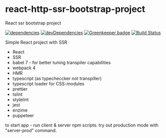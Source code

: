 # react-http-ssr-bootstrap-project

React ssr bootstrap project

[![dependencies](https://david-dm.org/budarin/react-http-ssr-bootstrap-project.svg)](https://david-dm.org/budarin/react-http-ssr-bootstrap-project) [![devDependencies](https://david-dm.org/budarin/react-http-ssr-bootstrap-project/dev-status.svg)](https://david-dm.org/budarin/react-http-ssr-bootstrap-project?type=dev) [![Greenkeeper badge](https://badges.greenkeeper.io/budarin/react-http-ssr-bootstrap-project.svg)](https://greenkeeper.io/)
[![Build Status](https://travis-ci.com/budarin/react-http-bootstrap-project.svg?branch=master)](https://travis-ci.com/budarin/react-http-bootstrap-project)

Simple React project with SSR

-   React
-   SSR
-   babel 7 - for better tuning transpiler capabilities
-   webpack 4
-   HMR
-   typescript (as typecheccker not transpiller)
-   typescript loader for CSS-modules
-   prettier
-   tslint
-   stylelint
-   jest
-   enzime
-   puppeteer

to start app - run client & server npm scripts.
try out production mode with "server-prod" command.
